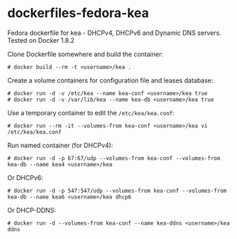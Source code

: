 dockerfiles-fedora-kea
=========================

Fedora dockerfile for kea - DHCPv4, DHCPv6 and Dynamic DNS servers.
Tested on Docker 1.8.2

Clone Dockerfile somewhere and build the container:

    # docker build --rm -t <username>/kea .

Create a volume containers for configuration file and leases database:

    # docker run -d -v /etc/kea --name kea-conf <username>/kea true
    # docker run -d -v /var/lib/kea --name kea-db <username>/kea true

Use a temporary container to edit the ``/etc/kea/kea.conf``:

    # docker run --rm -it --volumes-from kea-conf <username>/kea vi /etc/kea/kea.conf

Run named container (for DHCPv4):

    # docker run -d -p 67:67/udp --volumes-from kea-conf --volumes-from kea-db --name kea4 <username>/kea

Or DHCPv6:

    # docker run -d -p 547:547/udp --volumes-from kea-conf --volumes-from kea-db --name kea6 <username>/kea dhcp6

Or DHCP-DDNS:

    # docker run -d --volumes-from kea-conf --name kea-ddns <username>/kea ddns
